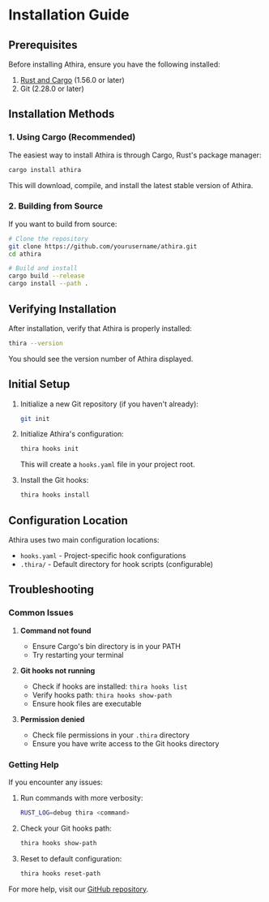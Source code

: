 # Installation Guide

## Prerequisites

Before installing Athira, ensure you have the following installed:

1. [Rust and Cargo](https://rustup.rs/) (1.56.0 or later)
2. Git (2.28.0 or later)

## Installation Methods

### 1. Using Cargo (Recommended)

The easiest way to install Athira is through Cargo, Rust's package manager:

```sh
cargo install athira
```

This will download, compile, and install the latest stable version of Athira.

### 2. Building from Source

If you want to build from source:

```sh
# Clone the repository
git clone https://github.com/yourusername/athira.git
cd athira

# Build and install
cargo build --release
cargo install --path .
```

## Verifying Installation

After installation, verify that Athira is properly installed:

```sh
thira --version
```

You should see the version number of Athira displayed.

## Initial Setup

1. Initialize a new Git repository (if you haven't already):
   ```sh
   git init
   ```

2. Initialize Athira's configuration:
   ```sh
   thira hooks init
   ```
   This will create a `hooks.yaml` file in your project root.

3. Install the Git hooks:
   ```sh
   thira hooks install
   ```

## Configuration Location

Athira uses two main configuration locations:

- `hooks.yaml` - Project-specific hook configurations
- `.thira/` - Default directory for hook scripts (configurable)

## Troubleshooting

### Common Issues

1. **Command not found**
   - Ensure Cargo's bin directory is in your PATH
   - Try restarting your terminal

2. **Git hooks not running**
   - Check if hooks are installed: `thira hooks list`
   - Verify hooks path: `thira hooks show-path`
   - Ensure hook files are executable

3. **Permission denied**
   - Check file permissions in your `.thira` directory
   - Ensure you have write access to the Git hooks directory

### Getting Help

If you encounter any issues:

1. Run commands with more verbosity:
   ```sh
   RUST_LOG=debug thira <command>
   ```

2. Check your Git hooks path:
   ```sh
   thira hooks show-path
   ```

3. Reset to default configuration:
   ```sh
   thira hooks reset-path
   ```

For more help, visit our [GitHub repository](https://github.com/yourusername/athira/issues).